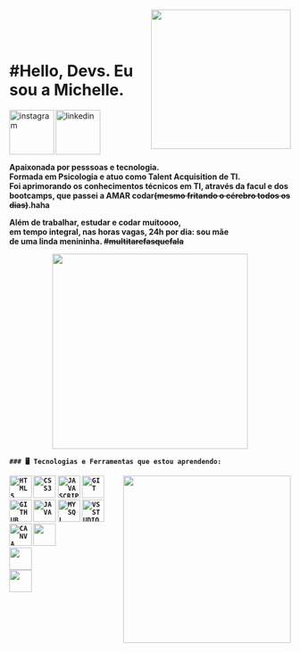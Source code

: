 <img align="right" width="250px" style="margin-top:-20px" src="https://user-images.githubusercontent.com/105405924/177609513-d2c8693b-4eab-4d7b-9bff-a4ef554ae476.jpg">

</br>
</br>

<div dsplay="inline-block">
  
  <h1 align="left">#Hello, Devs. Eu sou a Michelle.</h1>
 <a href="https://www.instagram.com/michelleportoo/">
    <img align="left" width="80px" src="https://i.ibb.co/qkGSp1D/instagram.png" alt="instagram" style="vertical-align:top;">
  </a> 
  <a href="https://www.linkedin.com/in/michelle-porto-ribeiro/">
    <img width="80px" src="https://i.ibb.co/RyZx12b/linkedin.png" alt="linkedin" style="vertical-align:top;">
  </a>
</div>





<p><strong>Apaixonada por pesssoas e tecnologia.
  <br>Formada em Psicologia e atuo como Talent Acquisition de TI. 
  <br>Foi aprimorando os conhecimentos técnicos em TI, através da facul e dos
  <br>bootcamps, que passei a AMAR codar<s>(mesmo fritando o cérebro todos os dias)</s>.haha
 
  
  
 <div dsplay="inline-block">
    <p><strong> Além de trabalhar, estudar e codar muitoooo,
      <br>em tempo integral, nas horas vagas, 24h por dia: sou mãe
      <br>de uma linda menininha. <s>#multitarefasquefala</s>
      
      
<p align="center"><img src="https://super.abril.com.br/wp-content/uploads/2016/09/super_imggato_digitando_0.gif" width="350">
</p>
    
      
      
    
    ### 🖥️ Tecnologias e Ferramentas que estou aprendendo:
<img width="300px" align="right" src="https://user-images.githubusercontent.com/105405924/177609338-ad2d7567-faca-4a2c-b7db-51c21f39cd3e.jpg">
<code><img width="40px" src="https://cdn.jsdelivr.net/gh/devicons/devicon/icons/html5/html5-original-wordmark.svg" title = "HTML5"/></code>
<code><img width="40px" src="https://cdn.jsdelivr.net/gh/devicons/devicon/icons/css3/css3-original-wordmark.svg" title = "CSS3"/></code>
<code><img width="40px" src="https://cdn.jsdelivr.net/gh/devicons/devicon/icons/javascript/javascript-original.svg" title = "JAVASCRIPT"/></code>
<code><img width="40px" src="https://cdn.jsdelivr.net/gh/devicons/devicon/icons/git/git-original.svg" title = "GIT"/></code>
<code><img width="40px" src="https://cdn.jsdelivr.net/gh/devicons/devicon/icons/github/github-original.svg" title = "GITHUB"/></code>
<code><img width="40px" src="https://cdn.jsdelivr.net/gh/devicons/devicon/icons/java/java-original.svg" title = "JAVA"/></code>
<code><img width="40px" src="https://cdn.jsdelivr.net/gh/devicons/devicon/icons/mysql/mysql-original.svg" title = "MYSQL"/></code>
<code><img width="40px" src="https://cdn.jsdelivr.net/gh/devicons/devicon/icons/visualstudio/visualstudio-plain.svg" title = "VS STUDIO"/></code>
<code><img width="40px" src="https://cdn.jsdelivr.net/gh/devicons/devicon/icons/canva/canva-original.svg" title = "CANVA"/></code>
<code><img width="40px" src="https://cdn.jsdelivr.net/gh/devicons/devicon/icons/nodejs/nodejs-original.svg">
<code><img width="40px" src="https://cdn.jsdelivr.net/gh/devicons/devicon/icons/react/react-original-wordmark.svg">
<code><img width="40px" src="https://cdn.jsdelivr.net/gh/devicons/devicon/icons/bootstrap/bootstrap-original-wordmark.svg">
          
          
          
          
         
         
      
      
      

    
       
  

